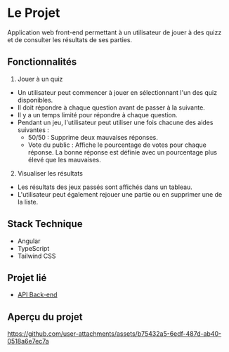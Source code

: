 # Le Projet

Application web front-end permettant à un utilisateur de jouer à des quizz et de consulter les résultats de ses parties.

## Fonctionnalités

1. Jouer à un quiz

- Un utilisateur peut commencer à jouer en sélectionnant l'un des quiz disponibles.
- Il doit répondre à chaque question avant de passer à la suivante.
- Il y a un temps limité pour répondre à chaque question.
- Pendant un jeu, l'utilisateur peut utiliser une fois chacune des aides suivantes :
  - 50/50 : Supprime deux mauvaises réponses.
  - Vote du public : Affiche le pourcentage de votes pour chaque réponse. La bonne réponse est définie avec un pourcentage plus élevé que les mauvaises.

2. Visualiser les résultats

- Les résultats des jeux passés sont affichés dans un tableau.
- L'utilisateur peut également rejouer une partie ou en supprimer une de la liste.

## Stack Technique

- Angular
- TypeScript
- Tailwind CSS

## Projet lié

- [API Back-end](https://github.com/ln56b/nestjs-quizz)

## Aperçu du projet


https://github.com/user-attachments/assets/b75432a5-6edf-487d-ab40-0518a6e7ec7a





